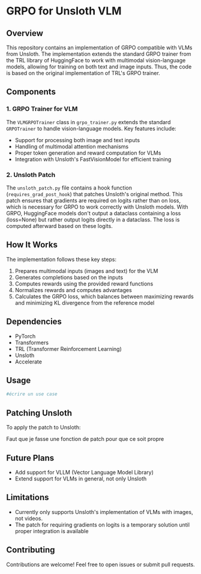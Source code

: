 # GRPO for Unsloth VLM

## Overview

This repository contains an implementation of GRPO compatible with VLMs from Unsloth.
The implementation extends the standard GRPO trainer from the TRL library of HuggingFace to work with multimodal vision-language models, allowing for training on both text and image inputs. Thus, the code is based on the original implementation of TRL's GRPO trainer.

## Components

### 1. GRPO Trainer for VLM

The `VLMGRPOTrainer` class in `grpo_trainer.py` extends the standard `GRPOTrainer` to handle vision-language models. Key features include:

- Support for processing both image and text inputs
- Handling of multimodal attention mechanisms
- Proper token generation and reward computation for VLMs
- Integration with Unsloth's FastVisionModel for efficient training

### 2. Unsloth Patch

The `unsloth_patch.py` file contains a hook function (`requires_grad_post_hook`) that patches Unsloth's original method. This patch ensures that gradients are required on logits rather than on loss, which is necessary for GRPO to work correctly with Unsloth models. With GRPO, HuggingFace models don't output a dataclass containing a loss (loss=None) but rather output logits directly in a dataclass. The loss is computed afterward based on these logits.

## How It Works

The implementation follows these key steps:

1. Prepares multimodal inputs (images and text) for the VLM
2. Generates completions based on the inputs
3. Computes rewards using the provided reward functions
4. Normalizes rewards and computes advantages
5. Calculates the GRPO loss, which balances between maximizing rewards and minimizing KL divergence from the reference model

## Dependencies

- PyTorch
- Transformers
- TRL (Transformer Reinforcement Learning)
- Unsloth
- Accelerate

## Usage

```python
#écrire un use case
```

## Patching Unsloth

To apply the patch to Unsloth:

Faut que je fasse une fonction de patch pour que ce soit propre

## Future Plans

- Add support for VLLM (Vector Language Model Library)
- Extend support for VLMs in general, not only Unsloth

## Limitations

- Currently only supports Unsloth's implementation of VLMs with images, not videos.
- The patch for requiring gradients on logits is a temporary solution until proper integration is available

## Contributing

Contributions are welcome! Feel free to open issues or submit pull requests.
